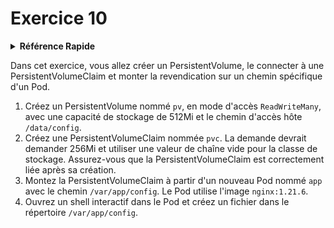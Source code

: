 # Exercice 10

<details>
<summary><b>Référence Rapide</b></summary>
<p>

* Espace de noms : `default`<br>
* Documentation : [Volumes Persistants](https://kubernetes.io/docs/concepts/storage/persistent-volumes/)

</p>
</details>

Dans cet exercice, vous allez créer un PersistentVolume, le connecter à une PersistentVolumeClaim et monter la revendication sur un chemin spécifique d'un Pod.


1. Créez un PersistentVolume nommé `pv`, en mode d'accès `ReadWriteMany`, avec une capacité de stockage de 512Mi et le chemin d'accès hôte `/data/config`.
2. Créez une PersistentVolumeClaim nommée `pvc`. La demande devrait demander 256Mi et utiliser une valeur de chaîne vide pour la classe de stockage. Assurez-vous que la PersistentVolumeClaim est correctement liée après sa création.
3. Montez la PersistentVolumeClaim à partir d'un nouveau Pod nommé `app` avec le chemin `/var/app/config`. Le Pod utilise l'image `nginx:1.21.6`.
4. Ouvrez un shell interactif dans le Pod et créez un fichier dans le répertoire `/var/app/config`.